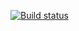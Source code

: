 [![Build status](https://ci.appveyor.com/api/projects/status/6ldggct56lu0p6d2?svg=true)](https://ci.appveyor.com/project/Julia33483/testingapi)